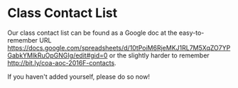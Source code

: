 Class Contact List
==================

Our class contact list can be found as a Google doc at the easy-to-remember
URL 
<https://docs.google.com/spreadsheets/d/10tPoiM6RjeMKJ1RL7M5XqZO7YPGabkYMlkRuOpGNGIg/edit#gid=0> or the slightly harder to remember <http://bit.ly/coa-aoc-2016F-contacts>.

If you haven't added yourself, please do so now!
